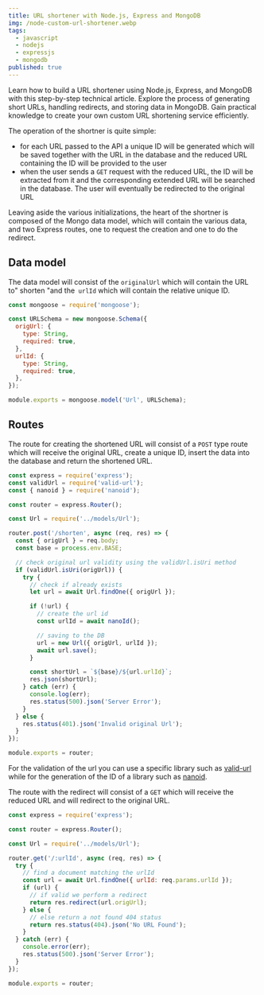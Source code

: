 ```yaml
---
title: URL shortener with Node.js, Express and MongoDB
img: /node-custom-url-shortener.webp
tags:
  - javascript
  - nodejs
  - expressjs
  - mongodb
published: true
---
```


Learn how to build a URL shortener using Node.js, Express, and MongoDB with this step-by-step technical article. Explore the process of generating short URLs, handling redirects, and storing data in MongoDB. Gain practical knowledge to create your own custom URL shortening service efficiently.

<!--more-->

The operation of the shortner is quite simple:

- for each URL passed to the API a unique ID will be generated which will be saved together with the URL in the database and the reduced URL containing the ID will be provided to the user
- when the user sends a `GET` request with the reduced URL, the ID will be extracted from it and the corresponding extended URL will be searched in the database. The user will eventually be redirected to the original URL

Leaving aside the various initializations, the heart of the shortner is composed of the Mongo data model, which will contain the various data, and two Express routes, one to request the creation and one to do the redirect.

## Data model

The data model will consist of the `originalUrl` which will contain the URL to" shorten "and the` urlId` which will contain the relative unique ID.

```javascript
const mongoose = require('mongoose');

const URLSchema = new mongoose.Schema({
  origUrl: {
    type: String,
    required: true,
  },
  urlId: {
    type: String,
    required: true,
  },
});

module.exports = mongoose.model('Url', URLSchema);
```

## Routes

The route for creating the shortened URL will consist of a `POST` type route which will receive the original URL, create a unique ID, insert the data into the database and return the shortened URL.

```javascript
const express = require('express');
const validUrl = require('valid-url');
const { nanoid } = require('nanoid');

const router = express.Router();

const Url = require('../models/Url');

router.post('/shorten', async (req, res) => {
  const { origUrl } = req.body;
  const base = process.env.BASE;

  // check original url validity using the validUrl.isUri method
  if (validUrl.isUri(origUrl)) {
    try {
      // check if already exists
      let url = await Url.findOne({ origUrl });

      if (!url) {
        // create the url id
        const urlId = await nanoId();

        // saving to the DB
        url = new Url({ origUrl, urlId });
        await url.save();
      }

      const shortUrl = `${base}/${url.urlId}`;
      res.json(shortUrl);
    } catch (err) {
      console.log(err);
      res.status(500).json('Server Error');
    }
  } else {
    res.status(401).json('Invalid original Url');
  }
});

module.exports = router;
```

For the validation of the url you can use a specific library such as [valid-url](https://www.npmjs.com/package/valid-url) while for the generation of the ID of a library such as [nanoid](https://github.com/ai/nanoid).

The route with the redirect will consist of a `GET` which will receive the reduced URL and will redirect to the original URL.

```javascript
const express = require('express');

const router = express.Router();

const Url = require('../models/Url');

router.get('/:urlId', async (req, res) => {
  try {
    // find a document matching the urlId
    const url = await Url.findOne({ urlId: req.params.urlId });
    if (url) {
      // if valid we perform a redirect
      return res.redirect(url.origUrl);
    } else {
      // else return a not found 404 status
      return res.status(404).json('No URL Found');
    }
  } catch (err) {
    console.error(err);
    res.status(500).json('Server Error');
  }
});

module.exports = router;
```
